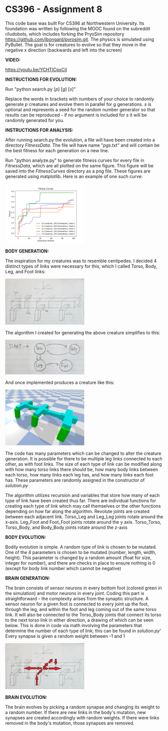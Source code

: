 # CS396 - Assignment 8
This code base was built For CS396 at Northwestern University. Its foundation was written by following the MOOC found on the subreddit r/ludobots, which includes forking the PryoSim repository https://github.com/jbongard/pyrosim.git. The physics is simulated using PyBullet. The goal is for creatures to evolve so that they move in the negative x direction (backwards and left into the screen)

**VIDEO:**

https://youtu.be/YCHTICpxCiI

**INSTRUCTIONS FOR EVOLUTION:** 

Run "python search.py [*p*] [*g*] [*s*]" 

Replace the words in brackets with numbers of your choice to randomly generate *p* creatures and evolve them in parallel for *g* generations. *s* is optional and represents a seed for the random number generator so that results can be reproduced - if no argument is included for *s* it will be randomly generated for you.

**INSTRUCTIONS FOR ANALYSIS:**

After running search.py the evolution, a file will have been created into a directory *FitnessData*. The file will have name "*p*_*g*_*s*.txt" and will contain be the best fitness for each generation on a new line.

Run "python analyze.py" to generate fitness curves for every file in *FitnessData*, which are all plotted on the same figure. This figure will be saved into the *FitnessCurves* directory as a png file. These figures are generated using matplotlib. Here is an example of one such curve:

<img src="FitnessCurves/Curve1.png" width="50%" height="50%">

**BODY GENERATION:**

The inspiration for my creatures was to resemble centipedes. I decided 4 distinct types of links were necessary for this, which I called Torso, Body, Leg, and Foot links:

<img src="ReadmeImages/PhenotypeDiagram.jpg" width="50%" height="50%">

The algorithm I created for generating the above creature simplifies to this:

<img src="ReadmeImages/GenerationDiagram.jpg" width="50%" height="50%">

And once implemented produces a creature like this:

<img src="ReadmeImages/ExampleCreature.png" width="50%" height="50%">

The code has many parameters which can be changed to alter the creature generation. It is possible for there to be multiple leg links connected to each other, as with foot links. The size of each type of link can be modified along with how many torso links there should be, how many body links between each torso, how many links each leg has, and how many links each foot has. These parameters are randomly assigned in the constructor of *solution.py*

The algorithm utilizes recursion and variables that store how many of each type of link have been created thus far. There are individual functions for creating each type of link which may call themselves or the other functions depending on how far along the algorithm. Revolute joints are created between each adjacent link. Torso_Leg and Leg_Leg joints rotate around the x-axis. Leg_Foot and Foot_Foot joints rotate around the y axis. Torso_Torso, Torso_Body, and Body_Body joints rotate 
around the z-axis

**BODY EVOLUTION:**

Bodily evolution is simple. A random type of link is chosen to be mutated. One of the 4 parameters is chosen to be mutated (number, length, width, height). This parameter is changed by a random amount (float for size, integer for number), and there are checks in place to ensure nothing is 0 (except for body link number which cannot be negative)

**BRAIN GENERATION:**

The brain consists of sensor neurons in every bottom foot (colored green in the simulation) and motor neurons in every joint. Coding this part is straightforward - the complexity arises from the synaptic structure. A sensor neuron for a given foot is connected to every joint up the foot, through the leg, and within the foot and leg coming out of the same torso link. It will also be connected to the Torso_Body joints that connect its torso to the next torso link in either direction, a drawing of which can be seen below. This is done in code via math involving the parameters that determine the number of each type of link; this can be found in *solution.py*' Every synapse is given a random weight between -1 and 1

<img src="ReadmeImages/SynapseStructure.jpg" width="50%" height="50%">

**BRAIN EVOLUTION:**

The brain evolves by picking a random synapse and changing its weight to a random number. If there are new links in the body's mutation, new synapses are created accordingly with random weights. If there were links removed in the body's mutation, those synapses are removed.
